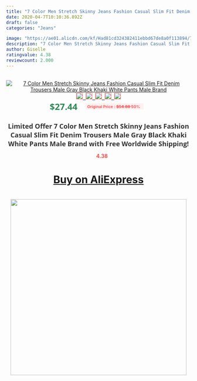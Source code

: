 ```yaml
---
title: "7 Color Men Stretch Skinny Jeans Fashion Casual Slim Fit Denim Trousers Male Gray Black Khaki White Pants Male Brand"
date: 2020-04-7T10:10:36.892Z
draft: false
categories: "Jeans"

image: "https://ae01.alicdn.com/kf/Had81cd324382411ebbd67de8a0f113894/7-Color-Men-Stretch-Skinny-Jeans-Fashion-Casual-Slim-Fit-Denim-Trousers-Male-Gray-Black-Khaki.jpg"
description: "7 Color Men Stretch Skinny Jeans Fashion Casual Slim Fit Denim Trousers Male Gray Black Khaki White Pants Male Brand"
author: Giselle
ratingvalue: 4.38
reviewcount: 2.000
---
```

<br>
<div style="text-align: center;">
<a href="https://s.click.aliexpress.com/e/_A26gyz" target="_blank" rel="nofollow noopener noreferrer"><img alt="7 Color Men Stretch Skinny Jeans Fashion Casual Slim Fit Denim Trousers Male Gray Black Khaki White Pants Male Brand" class="magnifier-image" src="https://ae01.alicdn.com/kf/Had81cd324382411ebbd67de8a0f113894/7-Color-Men-Stretch-Skinny-Jeans-Fashion-Casual-Slim-Fit-Denim-Trousers-Male-Gray-Black-Khaki.jpg_640x640.jpg">
<br>
<img style="border:1px solid salmon" src="https://ae01.alicdn.com/kf/Had81cd324382411ebbd67de8a0f113894/7-Color-Men-Stretch-Skinny-Jeans-Fashion-Casual-Slim-Fit-Denim-Trousers-Male-Gray-Black-Khaki.jpg_120x120.jpg">&nbsp;&nbsp;<img style="border:1px solid salmon" src="https://ae01.alicdn.com/kf/H13400e4c52bc44a2a4cfa1c9291908ceY/7-Color-Men-Stretch-Skinny-Jeans-Fashion-Casual-Slim-Fit-Denim-Trousers-Male-Gray-Black-Khaki.jpg_120x120.jpg">&nbsp;&nbsp;<img style="border:1px solid salmon" src="https://ae01.alicdn.com/kf/Hcf594b61c9504f11aa416624613e81bez/7-Color-Men-Stretch-Skinny-Jeans-Fashion-Casual-Slim-Fit-Denim-Trousers-Male-Gray-Black-Khaki.jpg_120x120.jpg">&nbsp;&nbsp;<img style="border:1px solid salmon" src="https://ae01.alicdn.com/kf/H6427fabde11e44308b6218aca84703048/7-Color-Men-Stretch-Skinny-Jeans-Fashion-Casual-Slim-Fit-Denim-Trousers-Male-Gray-Black-Khaki.jpg_120x120.jpg">&nbsp;&nbsp;<img style="border:1px solid salmon" src="https://ae01.alicdn.com/kf/Hd5b3e7cd28c84ee3a159185066b7daccN/7-Color-Men-Stretch-Skinny-Jeans-Fashion-Casual-Slim-Fit-Denim-Trousers-Male-Gray-Black-Khaki.jpg_120x120.jpg"></a></div><br0>
<div style="text-align: center;"><span style="background-color: white; border: 0px; box-sizing: border-box; color: seagreen; display: inline-block; font-family: &quot;open sans&quot; , &quot;arial&quot; , &quot;helvetica&quot; , sans-serif , &quot;heiti&quot;; font-size: 24px; font-stretch: inherit; font-weight: 700; line-height: inherit; margin: 0px 10px 0px 0px; padding: 0px; vertical-align: middle;">$27.44 </span>
<span style="background: rgb(255 , 241 , 241); border-radius: 3px; border: 0px; box-sizing: border-box; color: #ff4747; display: inline-block; font-family: inherit; font-size: 12px; font-stretch: inherit; font-style: inherit; font-variant: inherit; font-weight: 600; line-height: inherit; margin: 0px; padding: 2px 5px; transform: scale(0.9); vertical-align: middle;">Original Price : <b style="text-decoration: line-through;">$54.88 </b> 50%&nbsp;&nbsp;</span></div>
<h1 style="color: #333333; display: inline-block; font-family: &quot;open sans&quot; , &quot;arial&quot; , &quot;helvetica&quot; , sans-serif , &quot;heiti&quot;; font-size: 18px; font-stretch: inherit; font-weight: 700; text-align: center;">Limited Offer 7 Color Men Stretch Skinny Jeans Fashion Casual Slim Fit Denim Trousers Male Gray Black Khaki White Pants Male Brand with Free Worldwide Shipping!</h1>
<div style="color: #ff4747; text-align: center;">
<img src="https://4.bp.blogspot.com/-M0ZcTcb-5uY/XleCXlxnR4I/AAAAAAAAAEc/OrjgMkXV1oMQFaCRZj5HQwOCBcu3w1FegCPcBGAYYCw/s1600/star.png" style="height: 15px;">&nbsp;<b>4.38</b></div>
<div class="button_cont" align="center"><a class="buynow_a" href="https://s.click.aliexpress.com/e/_A26gyz" target="_blank" rel="nofollow noopener noreferrer"><H1>Buy on AliExpress</H1></a></div><br>
<div class="separator" style="clear: both; text-align: center;">
<img src="https://lh3.googleusercontent.com/-pTy5HemUv9M/XlePHvY0dAI/AAAAAAAAAE4/0nX5iRUoIWY8eMW9Dpxeirr157OZliDIgCLcBGAsYHQ/s1600/badge.gif" width="480">
</div>
